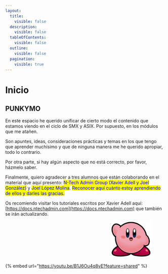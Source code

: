 ```yaml
---
layout:
  title:
    visible: false
  description:
    visible: false
  tableOfContents:
    visible: false
  outline:
    visible: false
  pagination:
    visible: true
---
```


# Inicio

## PUNKYMO

En este espacio he querido unificar de cierto modo el contenido que estamos viendo en el ciclo de SMX y ASIX. Por supuesto, en los módulos que me atañen.

Son apuntes, ideas, consideraciones prácticas y temas en los que tengo que aprender muchísimo y que de ninguna manera me he querido apropiar, todo lo contrario.

Por otra parte, si hay algún aspecto que no está correcto, por favor, házmelo saber.&#x20;

Finalmente, quiero agradecer a tres alumnos que están colaborando en el material que aquí presento: <mark style="color:blue;">N-Tech Admin Group (Xavier Adell y Joel González)</mark>  y <mark style="color:blue;">Joel López Molina</mark>. <mark style="color:blue;">Reconocer aquí cuánto estoy aprendiendo de ellos y darles las gracias.</mark>

Os recomiendo  visitar los tutoriales escritos por Xavier Adell aquí: [https://docs.ntechadmin.com](https://docs.ntechadmin.com)  que también se irán actualizando.

<div align="right">

<figure><img src=".gitbook/assets/image (255).png" alt="" width="132"><figcaption></figcaption></figure>

</div>





{% embed url="https://youtu.be/B1J6Ou4q8vE?feature=shared" %}

